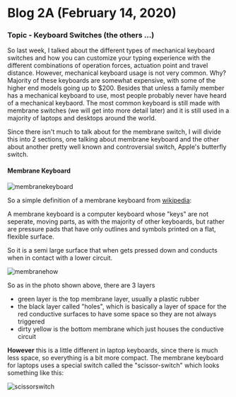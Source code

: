 # Blog 2A (February 14, 2020)

### Topic - Keyboard Switches (the others ...)

So last week, I talked about the different types of mechanical keyboard switches and how you can customize your typing experience with the different combinations of operation forces, actuation point and travel distance. However, mechanical keyboard usage is not very common. Why? Majority of these keyboards are somewhat expensive, with some of the higher end models going up to $200. Besides that unless a family member has a mechanical keyboard to use, most people probably never have heard of a mechanical keybaord.  The most common keyboard is still made with membrane switches (we will get into more detail later) and it is still used in a majority of laptops and desktops around the world.

Since there isn't much to talk about for the membrane switch, I will divide this into 2 sections, one talking about membrane keyboard and the other about another pretty well known and controversial switch, Apple's butterfly switch.

#### Membrane Keyboard

![membranekeyboard](https://www.msx.org/sites/default/files/news/2017/07/membrane1.jpg)

So a simple definition of a membrane keyboard from [wikipedia](https://en.wikipedia.org/wiki/Membrane_keyboard):

A membrane keyboard is a computer keyboard whose "keys" are not seperate, moving parts, as with the majority of other keyboards, but rather are pressure pads that have only outlines and symbols printed on a flat, flexible surface.

So it is a semi large surface that when gets pressed down and conducts when in contact with a lower circuit. 

![membranehow](https://upload.wikimedia.org/wikipedia/commons/2/21/Membrane_keyboard_diagram_FULL_SCALE.png)

So as in the photo shown above, there are 3 layers
- green layer is the top membrane layer, usually a plastic rubber
- the black layer called "holes", which is basically a layer of space for the red conductive surfaces to have some space so they are not always triggered
- dirty yellow is the bottom membrane which just houses the conductive circuit

**However** this is a little different in laptop keyboards, since there is much less space, so everything is a bit more compact. The membrane keyboard for laptops uses a special switch called the "scissor-switch" which looks something like this:

![scissorswitch](https://cdn0.tnwcdn.com/wp-content/blogs.dir/1/files/2019/07/Scissor_switch_mechanism-1592x1137.png)



